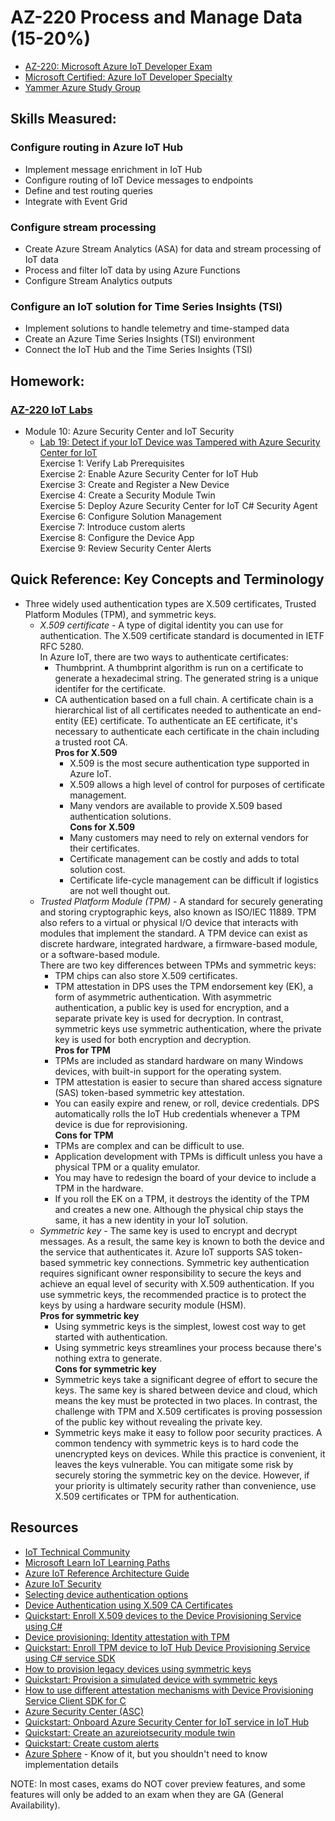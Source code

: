 # AZ-220 Process and Manage Data (15-20%)

* [AZ-220: Microsoft Azure IoT Developer Exam](https://docs.microsoft.com/en-us/learn/certifications/exams/az-220)
* [Microsoft Certified: Azure IoT Developer Specialty](https://docs.microsoft.com/en-us/learn/certifications/azure-iot-developer-specialty)
* [Yammer Azure Study Group](http://aka.ms/azurecsg)

## Skills Measured:
### Configure routing in Azure IoT Hub
* Implement message enrichment in IoT Hub
* Configure routing of IoT Device messages to endpoints
* Define and test routing queries
* Integrate with Event Grid

### Configure stream processing
* Create Azure Stream Analytics (ASA) for data and stream processing of IoT data
* Process and filter IoT data by using Azure Functions
* Configure Stream Analytics outputs

### Configure an IoT solution for Time Series Insights (TSI)
* Implement solutions to handle telemetry and time-stamped data
* Create an Azure Time Series Insights (TSI) environment
* Connect the IoT Hub and the Time Series Insights (TSI)

## Homework:
### [AZ-220 IoT Labs](https://microsoftlearning.github.io/AZ-220-Microsoft-Azure-IoT-Developer) 
* Module 10: Azure Security Center and IoT Security
  * [Lab 19: Detect if your IoT Device was Tampered with Azure Security Center for IoT](https://microsoftlearning.github.io/AZ-220-Microsoft-Azure-IoT-Developer/Instructions/Labs/LAB_AK_19-azure-security-center-for-iot.html)
  <br />Exercise 1: Verify Lab Prerequisites
  <br />Exercise 2: Enable Azure Security Center for IoT Hub
  <br />Exercise 3: Create and Register a New Device
  <br />Exercise 4: Create a Security Module Twin
  <br />Exercise 5: Deploy Azure Security Center for IoT C# Security Agent
  <br />Exercise 6: Configure Solution Management
  <br />Exercise 7: Introduce custom alerts
  <br />Exercise 8: Configure the Device App
  <br />Exercise 9: Review Security Center Alerts
  
## Quick Reference: Key Concepts and Terminology
* Three widely used authentication types are X.509 certificates, Trusted Platform Modules (TPM), and symmetric keys.
  * *X.509 certificate* - A type of digital identity you can use for authentication. The X.509 certificate standard is documented in IETF RFC 5280. 
  <br />In Azure IoT, there are two ways to authenticate certificates:
    * Thumbprint. A thumbprint algorithm is run on a certificate to generate a hexadecimal string. The generated string is a unique identifer for the certificate.
    * CA authentication based on a full chain. A certificate chain is a hierarchical list of all certificates needed to authenticate an end-entity (EE) certificate. To authenticate an EE certificate, it's necessary to authenticate each certificate in the chain including a trusted root CA.
    <br />**Pros for X.509**
      * X.509 is the most secure authentication type supported in Azure IoT.
      * X.509 allows a high level of control for purposes of certificate management.
      * Many vendors are available to provide X.509 based authentication solutions.
    <br />**Cons for X.509**
      * Many customers may need to rely on external vendors for their certificates.
      * Certificate management can be costly and adds to total solution cost.
      * Certificate life-cycle management can be difficult if logistics are not well thought out.
  * *Trusted Platform Module (TPM)* - A standard for securely generating and storing cryptographic keys, also known as ISO/IEC 11889. TPM also refers to a virtual or physical I/O device that interacts with modules that implement the standard. A TPM device can exist as discrete hardware, integrated hardware, a firmware-based module, or a software-based module.
    <br />There are two key differences between TPMs and symmetric keys:
      * TPM chips can also store X.509 certificates.
      * TPM attestation in DPS uses the TPM endorsement key (EK), a form of asymmetric authentication. With asymmetric authentication, a public key is used for encryption, and a separate private key is used for decryption. In contrast, symmetric keys use symmetric authentication, where the private key is used for both encryption and decryption.
    <br />**Pros for TPM**
      * TPMs are included as standard hardware on many Windows devices, with built-in support for the operating system.
      * TPM attestation is easier to secure than shared access signature (SAS) token-based symmetric key attestation.
      * You can easily expire and renew, or roll, device credentials. DPS automatically rolls the IoT Hub credentials whenever a TPM device is due for reprovisioning.
    <br />**Cons for TPM**
      * TPMs are complex and can be difficult to use.
      * Application development with TPMs is difficult unless you have a physical TPM or a quality emulator.
      * You may have to redesign the board of your device to include a TPM in the hardware.
      * If you roll the EK on a TPM, it destroys the identity of the TPM and creates a new one. Although the physical chip stays the same, it has a new identity in your IoT solution.
  * *Symmetric key* - The same key is used to encrypt and decrypt messages. As a result, the same key is known to both the device and the service that authenticates it. Azure IoT supports SAS token-based symmetric key connections. Symmetric key authentication requires significant owner responsibility to secure the keys and achieve an equal level of security with X.509 authentication. If you use symmetric keys, the recommended practice is to protect the keys by using a hardware security module (HSM).
    <br />**Pros for symmetric key**
      * Using symmetric keys is the simplest, lowest cost way to get started with authentication.
      * Using symmetric keys streamlines your process because there's nothing extra to generate.
    <br />**Cons for symmetric key**
      * Symmetric keys take a significant degree of effort to secure the keys. The same key is shared between device and cloud, which means the key must be protected in two places. In contrast, the challenge with TPM and X.509 certificates is proving possession of the public key without revealing the private key.
      * Symmetric keys make it easy to follow poor security practices. A common tendency with symmetric keys is to hard code the unencrypted keys on devices. While this practice is convenient, it leaves the keys vulnerable. You can mitigate some risk by securely storing the symmetric key on the device. However, if your priority is ultimately security rather than convenience, use X.509 certificates or TPM for authentication.   
      
## Resources
* [IoT Technical Community](https://techcommunity.microsoft.com/t5/internet-of-things-iot/ct-p/IoT)
* [Microsoft Learn IoT Learning Paths](http://aka.ms/mslearniot)
* [Azure IoT Reference Architecture Guide](https://docs.Microsoft.com/azure/architecture/reference-architectures/iot)
* [Azure IoT Security](https://azure.microsoft.com/en-in/overview/iot/security/)
* [Selecting device authentication options](https://docs.microsoft.com/en-us/azure/iot-dps/concepts-device-oem-security-practices)
* [Device Authentication using X.509 CA Certificates](https://docs.microsoft.com/en-us/azure/iot-hub/iot-hub-x509ca-overview)
* [Quickstart: Enroll X.509 devices to the Device Provisioning Service using C#](https://docs.microsoft.com/bs-latn-ba/azure/iot-dps/quick-enroll-device-x509-csharp)
* [Device provisioning: Identity attestation with TPM](https://azure.microsoft.com/en-in/blog/device-provisioning-identity-attestation-with-tpm)
* [Quickstart: Enroll TPM device to IoT Hub Device Provisioning Service using C# service SDK](https://docs.microsoft.com/bs-latn-ba/azure/iot-dps/quick-enroll-device-tpm-csharp)
* [How to provision legacy devices using symmetric keys](https://docs.microsoft.com/en-us/azure/iot-dps/how-to-legacy-device-symm-key)
* [Quickstart: Provision a simulated device with symmetric keys](https://docs.microsoft.com/en-us/azure/iot-dps/quick-create-simulated-device-symm-key)
* [How to use different attestation mechanisms with Device Provisioning Service Client SDK for C](https://docs.microsoft.com/en-us/azure/iot-dps/use-hsm-with-sdk)
* [Azure Security Center (ASC)](https://azure.microsoft.com/en-in/services/security-center/)
* [Quickstart: Onboard Azure Security Center for IoT service in IoT Hub](https://docs.microsoft.com/en-us/azure/asc-for-iot/quickstart-onboard-iot-hub)
* [Quickstart: Create an azureiotsecurity module twin](https://docs.microsoft.com/en-us/azure/asc-for-iot/quickstart-create-security-twin)
* [Quickstart: Create custom alerts](https://docs.microsoft.com/en-us/azure/asc-for-iot/quickstart-create-custom-alerts)
* [Azure Sphere](https://azure.microsoft.com/en-in/services/azure-sphere/) - Know of it, but you shouldn't need to know implementation details

NOTE: In most cases, exams do NOT cover preview features, and some features will only be
added to an exam when they are GA (General Availability).
